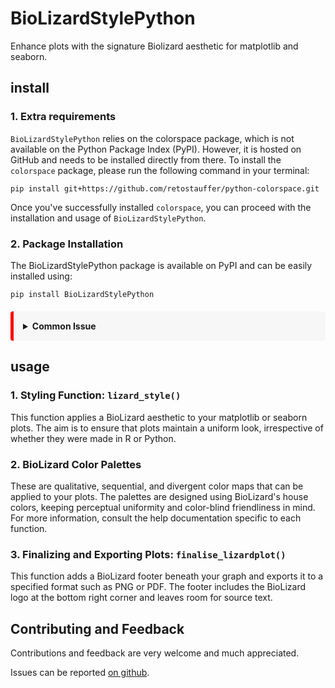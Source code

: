 # BioLizardStylePython

Enhance plots with the signature Biolizard aesthetic for matplotlib and seaborn.

## install

### 1. Extra requirements
`BioLizardStylePython` relies on the colorspace package, which is not available on the Python Package Index (PyPI). However, it is hosted on GitHub and needs to be installed directly from there. To install the `colorspace` package, please run the following command in your terminal:
```
pip install git+https://github.com/retostauffer/python-colorspace.git
```
Once you've successfully installed `colorspace`, you can proceed with the installation and usage of `BioLizardStylePython`.

### 2. Package Installation

The BioLizardStylePython package is available on PyPI and can be easily installed using:
```
pip install BioLizardStylePython
```
<div style="background-color: #f7f7f7; padding: 15px; border-radius: 4px; border-left: 5px solid red; margin-top: 20px;">
<details>
  <summary><b>Common Issue</b></summary>

  If matplotlib is previously installed, you might need to delete the existing local font cache of matplotlib for it to recognize the Nunito Sans font.

  You can find the dir of the cache by running `import matplotlib as mpl; print(mpl.get_cachedir())`.
</details>
</div>

## usage

### 1. Styling Function: `lizard_style()`

This function applies a BioLizard aesthetic to your matplotlib or seaborn plots. The aim is to ensure that plots maintain a uniform look, irrespective of whether they were made in R or Python.

### 2. BioLizard Color Palettes

These are qualitative, sequential, and divergent color maps that can be applied to your plots. The palettes are designed using BioLizard's house colors, keeping perceptual uniformity and color-blind friendliness in mind. For more information, consult the help documentation specific to each function.

### 3. Finalizing and Exporting Plots: `finalise_lizardplot()`

This function adds a BioLizard footer beneath your graph and exports it to a specified format such as PNG or PDF. The footer includes the BioLizard logo at the bottom right corner and leaves room for source text.

## Contributing and Feedback

Contributions and feedback are very welcome and much appreciated. 

Issues can be reported [on github](https://github.com/lizard-bio/nature-grade-visualization-playground/issues).

